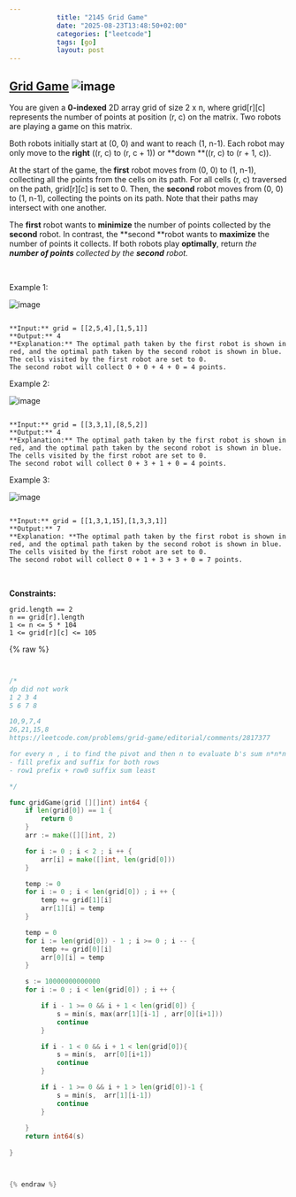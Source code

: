 ```yaml
---
            title: "2145 Grid Game"
            date: "2025-08-23T13:48:50+02:00"
            categories: ["leetcode"]
            tags: [go]
            layout: post
---
```

            
## [Grid Game](https://leetcode.com/problems/grid-game) ![image](https://img.shields.io/badge/Difficulty-Medium-orange)

You are given a **0-indexed** 2D array grid of size 2 x n, where grid[r][c] represents the number of points at position (r, c) on the matrix. Two robots are playing a game on this matrix.

Both robots initially start at (0, 0) and want to reach (1, n-1). Each robot may only move to the **right** ((r, c) to (r, c + 1)) or **down **((r, c) to (r + 1, c)).

At the start of the game, the **first** robot moves from (0, 0) to (1, n-1), collecting all the points from the cells on its path. For all cells (r, c) traversed on the path, grid[r][c] is set to 0. Then, the **second** robot moves from (0, 0) to (1, n-1), collecting the points on its path. Note that their paths may intersect with one another.

The **first** robot wants to **minimize** the number of points collected by the **second** robot. In contrast, the **second **robot wants to **maximize** the number of points it collects. If both robots play **optimally**, return *the **number of points** collected by the **second** robot.*

 

Example 1:

![image](https://assets.leetcode.com/uploads/2021/09/08/a1.png)
```

**Input:** grid = [[2,5,4],[1,5,1]]
**Output:** 4
**Explanation:** The optimal path taken by the first robot is shown in red, and the optimal path taken by the second robot is shown in blue.
The cells visited by the first robot are set to 0.
The second robot will collect 0 + 0 + 4 + 0 = 4 points.

```

Example 2:

![image](https://assets.leetcode.com/uploads/2021/09/08/a2.png)
```

**Input:** grid = [[3,3,1],[8,5,2]]
**Output:** 4
**Explanation:** The optimal path taken by the first robot is shown in red, and the optimal path taken by the second robot is shown in blue.
The cells visited by the first robot are set to 0.
The second robot will collect 0 + 3 + 1 + 0 = 4 points.

```

Example 3:

![image](https://assets.leetcode.com/uploads/2021/09/08/a3.png)
```

**Input:** grid = [[1,3,1,15],[1,3,3,1]]
**Output:** 7
**Explanation: **The optimal path taken by the first robot is shown in red, and the optimal path taken by the second robot is shown in blue.
The cells visited by the first robot are set to 0.
The second robot will collect 0 + 1 + 3 + 3 + 0 = 7 points.

```

 

**Constraints:**

	grid.length == 2
	n == grid[r].length
	1 <= n <= 5 * 104
	1 <= grid[r][c] <= 105

{% raw %}


```go


/*
dp did not work 
1 2 3 4
5 6 7 8

10,9,7,4
26,21,15,8
https://leetcode.com/problems/grid-game/editorial/comments/2817377

for every n , i to find the pivot and then n to evaluate b's sum n*n*n
- fill prefix and suffix for both rows
- row1 prefix + row0 suffix sum least 

*/

func gridGame(grid [][]int) int64 {
    if len(grid[0]) == 1 {
        return 0
    }
    arr := make([][]int, 2)

    for i := 0 ; i < 2 ; i ++ {
        arr[i] = make([]int, len(grid[0]))
    }

    temp := 0
    for i := 0 ; i < len(grid[0]) ; i ++ {
        temp += grid[1][i]
        arr[1][i] = temp
    }

    temp = 0
    for i := len(grid[0]) - 1 ; i >= 0 ; i -- {
        temp += grid[0][i]
        arr[0][i] = temp
    }

    s := 10000000000000
    for i := 0 ; i < len(grid[0]) ; i ++ {

        if i - 1 >= 0 && i + 1 < len(grid[0]) {
            s = min(s, max(arr[1][i-1] , arr[0][i+1]))
            continue
        }

        if i - 1 < 0 && i + 1 < len(grid[0]){
            s = min(s,  arr[0][i+1])
            continue
        }

        if i - 1 >= 0 && i + 1 > len(grid[0])-1 {
            s = min(s,  arr[1][i-1])
            continue
        }
        
    }
    return int64(s)
    
}



{% endraw %}
```

